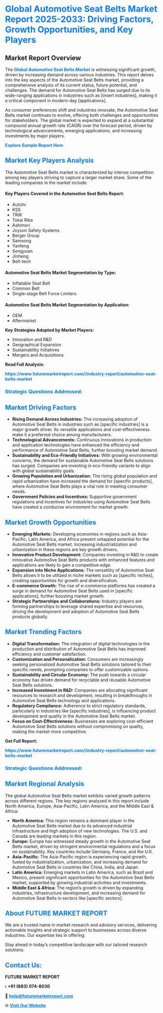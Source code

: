 <h1 style="color: #007BFF;">Global Automotive Seat Belts Market Report 2025-2033: Driving Factors, Growth Opportunities, and Key Players</h1>

<section id="overview">
<h2>Market Report Overview</h2>
<p>The <a href="https://www.futuremarketreport.com//industry-report/automotive-seat-belts-market" style="color: #007BFF; text-decoration: none;"><strong>Global Automotive Seat Belts Market</strong></a> is witnessing significant growth, driven by increasing demand across various industries. This report delves into the key aspects of the Automotive Seat Belts market, providing a comprehensive analysis of its current status, future potential, and challenges. The demand for Automotive Seat Belts has surged due to its wide-ranging applications in industries such as [insert industries], making it a critical component in modern-day [applications].</p>
<p>As consumer preferences shift and industries innovate, the Automotive Seat Belts market continues to evolve, offering both challenges and opportunities for stakeholders. The global market is expected to expand at a substantial compound annual growth rate (CAGR) over the forecast period, driven by technological advancements, emerging applications, and increasing investments by major players.</p>
</section>

<section id="overview">
<p><a href="https://www.futuremarketreport.com//request-sample/reportId=62482" style="color: #007BFF; text-decoration: none;"><strong>Explore Sample Report Here</strong></a></p>
</section>

<section id="key-players">
<h2 style="color: #007BFF;">Market Key Players Analysis</h2>
<p>The Automotive Seat Belts market is characterized by intense competition among key players striving to capture a larger market share. Some of the leading companies in the market include:</p>
<h4>Key Players Covered in the Automotive Seat Belts Report:</h4>
<ul><li>Autoliv</li><li>KSS</li><li>TRW</li><li>Tokai Rika</li><li>Ashimori</li><li>Joyson Safety Systems</li><li>Berger Group</li><li>Samsong</li><li>Yanfeng</li><li>Songyuan</li><li>Jinheng</li><li>Belt-tech</li></ul>
<h4>Automotive Seat Belts Market Segmentation by Type:</h4>
<ul><li>Inflatable Seat Belt</li><li>Common Belt</li><li>Single-stage Belt Force Limiters</li></ul>

<h4>Automotive Seat Belts Market Segmentation by Application:</h4>
<ul><li>OEM</li><li>Aftermarket</li></ul>
<p><strong>Key Strategies Adopted by Market Players:</strong></p>
<ul>
<li>Innovation and R&D</li>
<li>Geographical Expansion</li>
<li>Sustainability Initiatives</li>
<li>Mergers and Acquisitions</li>
</ul>
</section>

<section>
<p><strong>Read Full Analysis: </strong></p><a href="https://www.futuremarketreport.com//industry-report/automotive-seat-belts-market" style="color: #007BFF; text-decoration: none;"><strong>https://www.futuremarketreport.com//industry-report/automotive-seat-belts-market</strong></a>
<h3 style="color: #007BFF;">Strategic Questions Addressed:</h3>
</section>

<section id="driving-factors">
<h2 style="color: #007BFF;">Market Driving Factors</h2>
<ul>
<li><strong>Rising Demand Across Industries:</strong> The increasing adoption of Automotive Seat Belts in industries such as [specific industries] is a major growth driver. Its versatile applications and cost-effectiveness make it a preferred choice among manufacturers.</li>
<li><strong>Technological Advancements:</strong> Continuous innovations in production and application technologies have enhanced the efficiency and performance of Automotive Seat Belts, further boosting market demand.</li>
<li><strong>Sustainability and Eco-Friendly Initiatives:</strong> With growing environmental concerns, the demand for sustainable Automotive Seat Belts solutions has surged. Companies are investing in eco-friendly variants to align with global sustainability goals.</li>
<li><strong>Growing Population and Urbanization:</strong> The rising global population and rapid urbanization have increased the demand for [specific products], where Automotive Seat Belts plays a vital role in meeting consumer needs.</li>
<li><strong>Government Policies and Incentives:</strong> Supportive government regulations and incentives for industries using Automotive Seat Belts have created a conducive environment for market growth.</li>
</ul>
</section>

<section id="growth-opportunities">
<h2 style="color: #007BFF;">Market Growth Opportunities</h2>
<ul>
<li><strong>Emerging Markets:</strong> Developing economies in regions such as Asia-Pacific, Latin America, and Africa present untapped potential for the Automotive Seat Belts market. Increasing industrialization and urbanization in these regions are key growth drivers.</li>
<li><strong>Innovative Product Development:</strong> Companies investing in R&D to create innovative Automotive Seat Belts products with enhanced features and applications are likely to gain a competitive edge.</li>
<li><strong>Expansion into Niche Applications:</strong> The versatility of Automotive Seat Belts allows it to be utilized in niche markets such as [specific niches], creating opportunities for growth and diversification.</li>
<li><strong>E-commerce Growth:</strong> The rise of e-commerce platforms has created a surge in demand for Automotive Seat Belts used in [specific applications], further boosting market growth.</li>
<li><strong>Strategic Partnerships and Collaborations:</strong> Industry players are forming partnerships to leverage shared expertise and resources, driving the development and adoption of Automotive Seat Belts products globally.</li>
</ul>
</section>

<section id="trending-factors">
<h2 style="color: #007BFF;">Market Trending Factors</h2>
<ul>
<li><strong>Digital Transformation:</strong> The integration of digital technologies in the production and distribution of Automotive Seat Belts has improved efficiency and customer satisfaction.</li>
<li><strong>Customization and Personalization:</strong> Consumers are increasingly seeking personalized Automotive Seat Belts solutions tailored to their specific needs, prompting companies to offer customizable options.</li>
<li><strong>Sustainability and Circular Economy:</strong> The push towards a circular economy has driven demand for recyclable and reusable Automotive Seat Belts solutions.</li>
<li><strong>Increased Investment in R&D:</strong> Companies are allocating significant resources to research and development, resulting in breakthroughs in Automotive Seat Belts technology and applications.</li>
<li><strong>Regulatory Compliance:</strong> Adherence to strict regulatory standards, particularly in industries like [specific industries], is influencing product development and quality in the Automotive Seat Belts market.</li>
<li><strong>Focus on Cost-Effectiveness:</strong> Businesses are exploring cost-efficient Automotive Seat Belts solutions without compromising on quality, making the market more competitive.</li>
</ul>
</section>

<section>
<p><strong>Get Full Report: </strong></p><a href="https://www.futuremarketreport.com//industry-report/automotive-seat-belts-market" style="color: #007BFF; text-decoration: none;"><strong>https://www.futuremarketreport.com//industry-report/automotive-seat-belts-market</strong></a>
<h3 style="color: #007BFF;">Strategic Questions Addressed:</h3>
</section>


<section id="regional-analysis">
<h2 style="color: #007BFF;">Market Regional Analysis</h2>
<p>The global Automotive Seat Belts market exhibits varied growth patterns across different regions. The key regions analyzed in this report include North America, Europe, Asia-Pacific, Latin America, and the Middle East & Africa:</p>
<ul>
<li><strong>North America:</strong> This region remains a dominant player in the Automotive Seat Belts market due to its advanced industrial infrastructure and high adoption of new technologies. The U.S. and Canada are leading markets in this region.</li>
<li><strong>Europe:</strong> Europe has witnessed steady growth in the Automotive Seat Belts market, driven by stringent environmental regulations and a focus on sustainability. Key countries include Germany, France, and the U.K.</li>
<li><strong>Asia-Pacific:</strong> The Asia-Pacific region is experiencing rapid growth, fueled by industrialization, urbanization, and increasing demand for Automotive Seat Belts in countries like China, India, and Japan.</li>
<li><strong>Latin America:</strong> Emerging markets in Latin America, such as Brazil and Mexico, present significant opportunities for the Automotive Seat Belts market, supported by growing industrial activities and investments.</li>
<li><strong>Middle East & Africa:</strong> The region’s growth is driven by expanding industries, infrastructure development, and increasing demand for Automotive Seat Belts in sectors like [specific sectors].</li>
</ul>
</section>

<footer>
<h2 style="color: #007BFF;">About FUTURE MARKET REPORT</h2>
<p>We are a trusted name in market research and advisory services, delivering actionable insights and strategic support to businesses across diverse industries. Our expertise lies in offering:</p>

<p>Stay ahead in today’s competitive landscape with our tailored research solutions.</p>

<h2 style="color: #007BFF;">Contact Us:</h2>
<p><strong>FUTURE MARKET REPORT</strong></p>
<p>📞 <strong>+91 (883) 074-8030</strong></p>
<p>📧 <strong><a href="mailto:help@futuremarketreport.com" style="color: #007BFF;">help@futuremarketreport.com</a></strong></p>
<p>🌐 <strong><a href="https://www.futuremarketreport.com/" style="color: #007BFF;">Visit Our Website</a></strong></p>
</footer>
